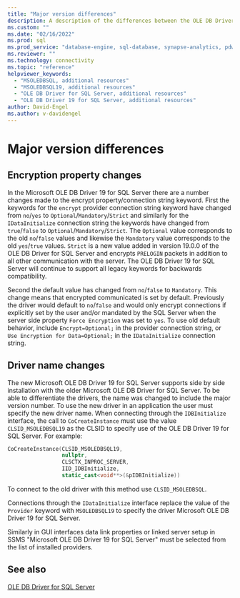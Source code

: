 ```yaml
---
title: "Major version differences"
description: A description of the differences between the OLE DB Driver 19 for SQL Server and the OLE DB Driver for SQL Server
ms.custom: ""
ms.date: "02/16/2022"
ms.prod: sql
ms.prod_service: "database-engine, sql-database, synapse-analytics, pdw"
ms.reviewer: ""
ms.technology: connectivity
ms.topic: "reference"
helpviewer_keywords: 
  - "MSOLEDBSQL, additional resources"
  - "MSOLEDBSQL19, additional resources"
  - "OLE DB Driver for SQL Server, additional resources"
  - "OLE DB Driver 19 for SQL Server, additional resources"
author: David-Engel
ms.author: v-davidengel
---
```

# Major version differences

## Encryption property changes

In the Microsoft OLE DB Driver 19 for SQL Server there are a number changes made to the encrypt property/connection string keyword. First the keywords for the `encrypt` provider connection string keyword have changed from `no`/`yes` to `Optional`/`Mandatory`/`Strict` and similarly for the `IDataInitialize` connection string the keywords have changed from `true`/`false` to `Optional`/`Mandatory`/`Strict`. The `Optional` value corresponds to the old `no`/`false` values and likewise the `Mandatory` value corresponds to the old `yes`/`true` values. `Strict` is a new value added in version 19.0.0 of the OLE DB Driver for SQL Server and encrypts `PRELOGIN` packets in addition to all other communication with the server. The OLE DB Driver 19 for SQL Server will continue to support all legacy keywords for backwards compatibility.

Second the default value has changed from `no`/`false` to `Mandatory`. This change means that encrypted communicated is set by default. Previously the driver would default to `no`/`false` and would only encrypt connections if explicitly set by the user and/or mandated by the SQL Server when the server side property `Force Encryption` was set to `yes`. To use old default behavior, include `Encrypt=Optional;` in the provider connection string, or `Use Encryption for Data=Optional;` in the `IDataInitialize` connection string.

## Driver name changes

The new Microsoft OLE DB Driver 19 for SQL Server supports side by side installation with the older Microsoft OLE DB Driver for SQL Server. To be able to differentiate the drivers, the name was changed to include the major version number. To use the new driver in an application the user must specify the new driver name. When connecting through the `IDBInitialize` interface, the call to `CoCreateInstance` must use the value `CLSID_MSOLEDBSQL19` as the CLSID to specify use of the OLE DB Driver 19 for SQL Server. For example:

```cpp
CoCreateInstance(CLSID_MSOLEDBSQL19,
                 nullptr,
                 CLSCTX_INPROC_SERVER,
                 IID_IDBInitialize,
                 static_cast<void**>(&pIDBInitialize))
```
To connect to the old driver with this method use `CLSID_MSOLEDBSQL`.

Connections through the `IDataInitialize` interface replace the value of the `Provider` keyword with `MSOLEDBSQL19` to specify the driver Microsoft OLE DB Driver 19 for SQL Server.

Similarly in GUI interfaces data link properties or linked server setup in SSMS "Microsoft OLE DB Driver 19 for SQL Server" must be selected from the list of installed providers.

## See also
[OLE DB Driver for SQL Server](../oledb/oledb-driver-for-sql-server.md)  
  
